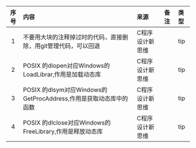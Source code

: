 | 序号 | 内容                                                | 来源       | 备注 | 类型  |
|:--:|:--------------------------------------------------|:---------|:---|:----|
| 1  | 不要用大块的注释掉过时的代码，直接删除，用git管理代码，可以回退                 | C程序设计新思维 |    | tip |
| 2  | POSIX 的dlopen对应Windows的LoadLibrar,作用是加载动态库        | C程序设计新思维 |    | tip |
| 3  | POSIX 的dlsym对应Windows的GetProcAddress,作用是获取动态库中的函数 | C程序设计新思维 |    | tip |
| 4  | POSIX 的dlclose对应Windows的FreeLibrary,作用是释放动态库      | C程序设计新思维 |    | tip |

